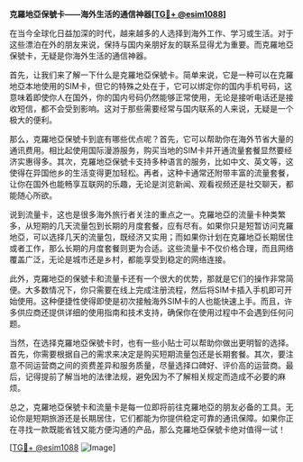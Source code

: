 **克羅地亞保號卡——海外生活的通信神器[[TG💪+ @esim1088](https://t.me/s/esim1088)]**

在当今全球化日益加深的时代，越来越多的人选择到海外工作、学习或生活。对于这些漂泊在外的朋友来说，保持与国内亲朋好友的联系显得尤为重要。而克羅地亞保號卡，无疑是你海外生活的通信神器。

首先，让我们来了解一下什么是克羅地亞保號卡。简单来说，它是一种可以在克羅地亞本地使用的SIM卡，但它的特殊之处在于，它可以绑定你的国内手机号码，这意味着即使你人在国外，你的国内号码仍然能够正常使用，无论是接听电话还是接收短信，都不会受到影响。这对于那些需要经常与国内联系的人来说，无疑是一个极大的便利。

那么，克羅地亞保號卡到底有哪些优点呢？首先，它可以帮助你在海外节省大量的通讯费用。相比起使用国际漫游服务，购买当地的SIM卡并开通流量套餐显然要经济实惠得多。其次，克羅地亞保號卡支持多种语言的服务，比如中文、英文等，这使得在异国他乡的生活变得更加轻松。再者，这种卡通常还附带丰富的流量套餐，让你在国外也能畅享互联网的乐趣，无论是浏览新闻、观看视频还是社交聊天，都能随心所欲。

说到流量卡，这也是很多海外旅行者关注的重点之一。克羅地亞的流量卡种类繁多，从短期的几天流量包到长期的月度套餐，应有尽有。如果你只是短暂访问克羅地亞，可以选择几天的流量包，既经济又实用；而如果你计划在克羅地亞长期居住或者工作，那么长期的月度套餐则更为合适。这些流量卡不仅价格合理，而且网络覆盖广泛，无论是城市还是乡村，都能享受到稳定的网络连接。

此外，克羅地亞的保號卡和流量卡还有一个很大的优势，那就是它们的操作非常简便。大多数情况下，你只需要在线上完成注册流程，然后将SIM卡插入手机即可开始使用。这种便捷性使得即使是初次接触海外SIM卡的人也能快速上手。而且，许多供应商还提供详细的使用指南和技术支持，确保你在使用过程中不会遇到任何问题。

当然，在选择克羅地亞保號卡时，也有一些小贴士可以帮助你做出更明智的选择。首先，你需要根据自己的需求来决定是购买短期流量包还是长期套餐。其次，要注意不同运营商之间的资费差异和服务质量，尽量选择口碑好、评价高的运营商。最后，记得提前了解当地的法律法规，避免因为不了解相关规定而造成不必要的麻烦。

总之，克羅地亞保號卡和流量卡是每一位即将前往克羅地亞的朋友必备的工具。无论你是短期旅游还是长期居住，它们都能为你提供稳定可靠的通讯保障。如果你正在寻找一款既能省钱又能方便沟通的产品，那么克羅地亞保號卡绝对值得一试！

[[TG💪+ @esim1088](https://t.me/s/esim1088) ![Image](https://i.postimg.cc/4NQfJmqS/Snipaste-2025-05-13-00-14-12.png)]